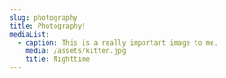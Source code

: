 ```yaml
---
slug: photography
title: Photography!
mediaList:
  - caption: This is a really important image to me.
    media: /assets/kitten.jpg
    title: Nighttime
---
```


